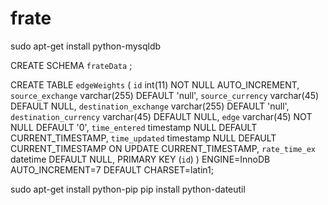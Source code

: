 # frate

sudo apt-get install python-mysqldb



CREATE SCHEMA `frateData` ;

CREATE TABLE `edgeWeights` (
  `id` int(11) NOT NULL AUTO_INCREMENT,
  `source_exchange` varchar(255) DEFAULT 'null',
  `source_currency` varchar(45) DEFAULT NULL,
  `destination_exchange` varchar(255) DEFAULT 'null',
  `destination_currency` varchar(45) DEFAULT NULL,
  `edge` varchar(45) NOT NULL DEFAULT '0',
  `time_entered` timestamp NULL DEFAULT CURRENT_TIMESTAMP,
  `time_updated` timestamp NULL DEFAULT CURRENT_TIMESTAMP ON UPDATE CURRENT_TIMESTAMP,
  `rate_time_ex` datetime DEFAULT NULL,
  PRIMARY KEY (`id`)
) ENGINE=InnoDB AUTO_INCREMENT=7 DEFAULT CHARSET=latin1;


sudo apt-get install python-pip
pip install python-dateutil